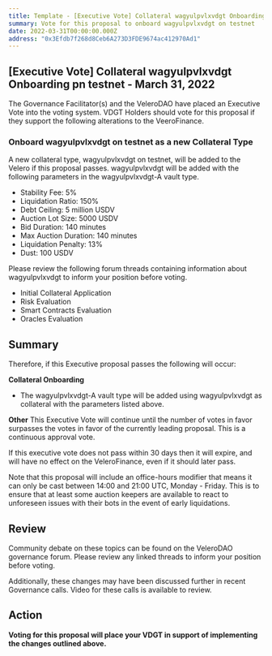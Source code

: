 ```yaml
---
title: Template - [Executive Vote] Collateral wagyulpvlxvdgt Onboarding on testnet - March 31, 2022
summary: Vote for this proposal to onboard wagyulpvlxvdgt on testnet
date: 2022-03-31T00:00:00.000Z
address: "0x3Efdb7f268d8Ceb6A273D3FDE9674ac412970Ad1"
---
```

## [Executive Vote] Collateral wagyulpvlxvdgt Onboarding pn testnet - March 31, 2022

The Governance Facilitator(s) and the VeleroDAO have placed an Executive Vote into the voting system. VDGT Holders should vote for this proposal if they support the following alterations to the VeeroFinance.

### Onboard wagyulpvlxvdgt on testnet as a new Collateral Type

A new collateral type, wagyulpvlxvdgt on testnet, will be added to the Velero if this proposal passes. wagyulpvlxvdgt will be added with the following parameters in the wagyulpvlxvdgt-A vault type.

* Stability Fee: 5%
* Liquidation Ratio: 150%
* Debt Ceiling: 5 million USDV
* Auction Lot Size: 5000 USDV
* Bid Duration: 140 minutes
* Max Auction Duration: 140 minutes
* Liquidation Penalty: 13%
* Dust: 100 USDV

Please review the following forum threads containing information about wagyulpvlxvdgt to inform your position before voting.
* Initial Collateral Application
* Risk Evaluation
* Smart Contracts Evaluation
* Oracles Evaluation

## Summary

Therefore, if this Executive proposal passes the following will occur:

**Collateral Onboarding**
* The wagyulpvlxvdgt-A vault type will be added using wagyulpvlxvdgt as collateral with the parameters listed above.

**Other**
This Executive Vote will continue until the number of votes in favor surpasses the votes in favor of the currently leading proposal. This is a continuous approval vote. 

If this executive vote does not pass within 30 days then it will expire, and will have no effect on the VeleroFinance, even if it should later pass. 

Note that this proposal will include an office-hours modifier that means it can only be cast between 14:00 and 21:00 UTC, Monday - Friday. This is to ensure that at least some auction keepers are available to react to unforeseen issues with their bots in the event of early liquidations.

## Review

Community debate on these topics can be found on the VeleroDAO governance forum. Please review any linked threads to inform your position before voting.

Additionally, these changes may have been discussed further in recent Governance calls. Video for these calls is available to review.

## Action

**Voting for this proposal will place your VDGT in support of implementing the changes outlined above.**
